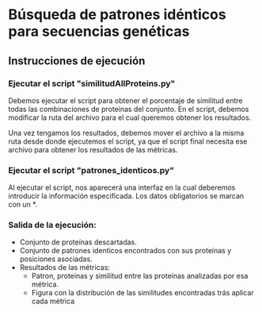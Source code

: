 # Búsqueda de patrones idénticos para secuencias genéticas

## Instrucciones de ejecución

### Ejecutar el script "similitudAllProteins.py"

Debemos ejecutar el script para obtener el porcentaje de similitud entre todas las combinaciones de proteinas del conjunto. En el script, debemos modificar la ruta del archivo para el cual queremos obtener los resultados. 

Una vez tengamos los resultados, debemos mover el archivo a la misma ruta desde donde ejecutemos el script, ya que el script final necesita ese archivo para obtener los resultados de las métricas.

### Ejecutar el script "patrones_identicos.py"

Al ejecutar el script, nos aparecerá una interfaz en la cual deberemos introducir la información especificada. Los datos obligatorios se marcan con un *.

### Salida de la ejecución:
- Conjunto de proteínas descartadas.
- Conjunto de patrones identicos encontrados con sus proteínas y posiciones asociadas.
- Resultados de las métricas:
  * Patron, proteínas y similitud entre las proteínas analizadas por esa métrica.
  * Figura con la distribución de las similitudes encontradas trás aplicar cada métrica
